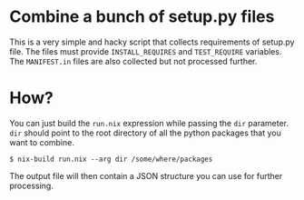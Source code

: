 # Combine a bunch of setup.py files

This is a very simple and hacky script that collects requirements of setup.py
file. The files must provide `INSTALL_REQUIRES` and `TEST_REQUIRE` variables.
The `MANIFEST.in` files are also collected but not processed further.

# How?

You can just build the `run.nix` expression while passing the `dir` parameter.
`dir` should point to the root directory of all the python packages that you
want to combine.

```shell
$ nix-build run.nix --arg dir /some/where/packages
```

The output file will then contain a JSON structure you can use for further processing.
